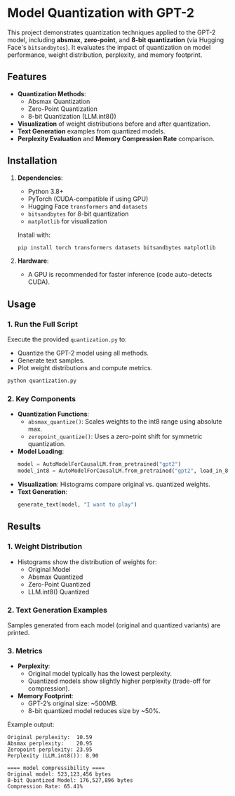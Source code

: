 # Model Quantization with GPT-2

This project demonstrates quantization techniques applied to the GPT-2 model, including **absmax**, **zero-point**, and **8-bit quantization** (via Hugging Face's `bitsandbytes`). It evaluates the impact of quantization on model performance, weight distribution, perplexity, and memory footprint.

## Features

- **Quantization Methods**:
  - Absmax Quantization
  - Zero-Point Quantization
  - 8-bit Quantization (LLM.int8())
- **Visualization** of weight distributions before and after quantization.
- **Text Generation** examples from quantized models.
- **Perplexity Evaluation** and **Memory Compression Rate** comparison.

## Installation

1. **Dependencies**:
   - Python 3.8+
   - PyTorch (CUDA-compatible if using GPU)
   - Hugging Face `transformers` and `datasets`
   - `bitsandbytes` for 8-bit quantization
   - `matplotlib` for visualization

   Install with:
   ```bash
   pip install torch transformers datasets bitsandbytes matplotlib
   ```

2. **Hardware**:
   - A GPU is recommended for faster inference (code auto-detects CUDA).

## Usage

### 1. Run the Full Script
Execute the provided `quantization.py` to:
- Quantize the GPT-2 model using all methods.
- Generate text samples.
- Plot weight distributions and compute metrics.

```bash
python quantization.py
```

### 2. Key Components
- **Quantization Functions**:
  - `absmax_quantize()`: Scales weights to the int8 range using absolute max.
  - `zeropoint_quantize()`: Uses a zero-point shift for symmetric quantization.
- **Model Loading**:
  ```python
  model = AutoModelForCausalLM.from_pretrained("gpt2")
  model_int8 = AutoModelForCausalLM.from_pretrained("gpt2", load_in_8bit=True)
  ```
- **Visualization**: Histograms compare original vs. quantized weights.
- **Text Generation**:
  ```python
  generate_text(model, "I want to play")
  ```

## Results

### 1. Weight Distribution
- Histograms show the distribution of weights for:
  - Original Model
  - Absmax Quantized
  - Zero-Point Quantized
  - LLM.int8() Quantized

### 2. Text Generation Examples
Samples generated from each model (original and quantized variants) are printed.

### 3. Metrics
- **Perplexity**:
  - Original model typically has the lowest perplexity.
  - Quantized models show slightly higher perplexity (trade-off for compression).
- **Memory Footprint**:
  - GPT-2’s original size: ~500MB.
  - 8-bit quantized model reduces size by ~50%.

Example output:
```
Original perplexity:  10.59
Absmax perplexity:    20.95
Zeropoint perplexity: 23.95
Perplexity (LLM.int8()): 8.90

==== model compressibility ====
Original model: 523,123,456 bytes
8-bit Quantized Model: 176,527,896 bytes
Compression Rate: 65.41%
```
